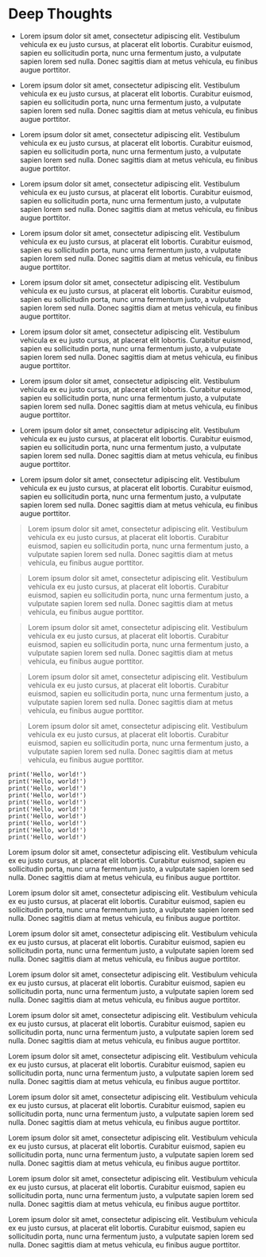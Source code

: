 # Deep Thoughts

- Lorem ipsum dolor sit amet, consectetur adipiscing elit. Vestibulum vehicula ex eu justo cursus, at placerat elit lobortis. Curabitur euismod, sapien eu sollicitudin porta, nunc urna fermentum justo, a vulputate sapien lorem sed nulla. Donec sagittis diam at metus vehicula, eu finibus augue porttitor. 

- Lorem ipsum dolor sit amet, consectetur adipiscing elit. Vestibulum vehicula ex eu justo cursus, at placerat elit lobortis. Curabitur euismod, sapien eu sollicitudin porta, nunc urna fermentum justo, a vulputate sapien lorem sed nulla. Donec sagittis diam at metus vehicula, eu finibus augue porttitor. 

- Lorem ipsum dolor sit amet, consectetur adipiscing elit. Vestibulum vehicula ex eu justo cursus, at placerat elit lobortis. Curabitur euismod, sapien eu sollicitudin porta, nunc urna fermentum justo, a vulputate sapien lorem sed nulla. Donec sagittis diam at metus vehicula, eu finibus augue porttitor. 

- Lorem ipsum dolor sit amet, consectetur adipiscing elit. Vestibulum vehicula ex eu justo cursus, at placerat elit lobortis. Curabitur euismod, sapien eu sollicitudin porta, nunc urna fermentum justo, a vulputate sapien lorem sed nulla. Donec sagittis diam at metus vehicula, eu finibus augue porttitor. 

- Lorem ipsum dolor sit amet, consectetur adipiscing elit. Vestibulum vehicula ex eu justo cursus, at placerat elit lobortis. Curabitur euismod, sapien eu sollicitudin porta, nunc urna fermentum justo, a vulputate sapien lorem sed nulla. Donec sagittis diam at metus vehicula, eu finibus augue porttitor. 

- Lorem ipsum dolor sit amet, consectetur adipiscing elit. Vestibulum vehicula ex eu justo cursus, at placerat elit lobortis. Curabitur euismod, sapien eu sollicitudin porta, nunc urna fermentum justo, a vulputate sapien lorem sed nulla. Donec sagittis diam at metus vehicula, eu finibus augue porttitor. 

- Lorem ipsum dolor sit amet, consectetur adipiscing elit. Vestibulum vehicula ex eu justo cursus, at placerat elit lobortis. Curabitur euismod, sapien eu sollicitudin porta, nunc urna fermentum justo, a vulputate sapien lorem sed nulla. Donec sagittis diam at metus vehicula, eu finibus augue porttitor. 

- Lorem ipsum dolor sit amet, consectetur adipiscing elit. Vestibulum vehicula ex eu justo cursus, at placerat elit lobortis. Curabitur euismod, sapien eu sollicitudin porta, nunc urna fermentum justo, a vulputate sapien lorem sed nulla. Donec sagittis diam at metus vehicula, eu finibus augue porttitor. 

- Lorem ipsum dolor sit amet, consectetur adipiscing elit. Vestibulum vehicula ex eu justo cursus, at placerat elit lobortis. Curabitur euismod, sapien eu sollicitudin porta, nunc urna fermentum justo, a vulputate sapien lorem sed nulla. Donec sagittis diam at metus vehicula, eu finibus augue porttitor. 

- Lorem ipsum dolor sit amet, consectetur adipiscing elit. Vestibulum vehicula ex eu justo cursus, at placerat elit lobortis. Curabitur euismod, sapien eu sollicitudin porta, nunc urna fermentum justo, a vulputate sapien lorem sed nulla. Donec sagittis diam at metus vehicula, eu finibus augue porttitor. 
> Lorem ipsum dolor sit amet, consectetur adipiscing elit. Vestibulum vehicula ex eu justo cursus, at placerat elit lobortis. Curabitur euismod, sapien eu sollicitudin porta, nunc urna fermentum justo, a vulputate sapien lorem sed nulla. Donec sagittis diam at metus vehicula, eu finibus augue porttitor. 

> Lorem ipsum dolor sit amet, consectetur adipiscing elit. Vestibulum vehicula ex eu justo cursus, at placerat elit lobortis. Curabitur euismod, sapien eu sollicitudin porta, nunc urna fermentum justo, a vulputate sapien lorem sed nulla. Donec sagittis diam at metus vehicula, eu finibus augue porttitor. 

> Lorem ipsum dolor sit amet, consectetur adipiscing elit. Vestibulum vehicula ex eu justo cursus, at placerat elit lobortis. Curabitur euismod, sapien eu sollicitudin porta, nunc urna fermentum justo, a vulputate sapien lorem sed nulla. Donec sagittis diam at metus vehicula, eu finibus augue porttitor. 

> Lorem ipsum dolor sit amet, consectetur adipiscing elit. Vestibulum vehicula ex eu justo cursus, at placerat elit lobortis. Curabitur euismod, sapien eu sollicitudin porta, nunc urna fermentum justo, a vulputate sapien lorem sed nulla. Donec sagittis diam at metus vehicula, eu finibus augue porttitor. 

> Lorem ipsum dolor sit amet, consectetur adipiscing elit. Vestibulum vehicula ex eu justo cursus, at placerat elit lobortis. Curabitur euismod, sapien eu sollicitudin porta, nunc urna fermentum justo, a vulputate sapien lorem sed nulla. Donec sagittis diam at metus vehicula, eu finibus augue porttitor. 

```
print('Hello, world!')
print('Hello, world!')
print('Hello, world!')
print('Hello, world!')
print('Hello, world!')
print('Hello, world!')
print('Hello, world!')
print('Hello, world!')
print('Hello, world!')
print('Hello, world!')
```

Lorem ipsum dolor sit amet, consectetur adipiscing elit. Vestibulum vehicula ex eu justo cursus, at placerat elit lobortis. Curabitur euismod, sapien eu sollicitudin porta, nunc urna fermentum justo, a vulputate sapien lorem sed nulla. Donec sagittis diam at metus vehicula, eu finibus augue porttitor. 

Lorem ipsum dolor sit amet, consectetur adipiscing elit. Vestibulum vehicula ex eu justo cursus, at placerat elit lobortis. Curabitur euismod, sapien eu sollicitudin porta, nunc urna fermentum justo, a vulputate sapien lorem sed nulla. Donec sagittis diam at metus vehicula, eu finibus augue porttitor. 

Lorem ipsum dolor sit amet, consectetur adipiscing elit. Vestibulum vehicula ex eu justo cursus, at placerat elit lobortis. Curabitur euismod, sapien eu sollicitudin porta, nunc urna fermentum justo, a vulputate sapien lorem sed nulla. Donec sagittis diam at metus vehicula, eu finibus augue porttitor. 

Lorem ipsum dolor sit amet, consectetur adipiscing elit. Vestibulum vehicula ex eu justo cursus, at placerat elit lobortis. Curabitur euismod, sapien eu sollicitudin porta, nunc urna fermentum justo, a vulputate sapien lorem sed nulla. Donec sagittis diam at metus vehicula, eu finibus augue porttitor. 

Lorem ipsum dolor sit amet, consectetur adipiscing elit. Vestibulum vehicula ex eu justo cursus, at placerat elit lobortis. Curabitur euismod, sapien eu sollicitudin porta, nunc urna fermentum justo, a vulputate sapien lorem sed nulla. Donec sagittis diam at metus vehicula, eu finibus augue porttitor. 

Lorem ipsum dolor sit amet, consectetur adipiscing elit. Vestibulum vehicula ex eu justo cursus, at placerat elit lobortis. Curabitur euismod, sapien eu sollicitudin porta, nunc urna fermentum justo, a vulputate sapien lorem sed nulla. Donec sagittis diam at metus vehicula, eu finibus augue porttitor. 

Lorem ipsum dolor sit amet, consectetur adipiscing elit. Vestibulum vehicula ex eu justo cursus, at placerat elit lobortis. Curabitur euismod, sapien eu sollicitudin porta, nunc urna fermentum justo, a vulputate sapien lorem sed nulla. Donec sagittis diam at metus vehicula, eu finibus augue porttitor. 

Lorem ipsum dolor sit amet, consectetur adipiscing elit. Vestibulum vehicula ex eu justo cursus, at placerat elit lobortis. Curabitur euismod, sapien eu sollicitudin porta, nunc urna fermentum justo, a vulputate sapien lorem sed nulla. Donec sagittis diam at metus vehicula, eu finibus augue porttitor. 

Lorem ipsum dolor sit amet, consectetur adipiscing elit. Vestibulum vehicula ex eu justo cursus, at placerat elit lobortis. Curabitur euismod, sapien eu sollicitudin porta, nunc urna fermentum justo, a vulputate sapien lorem sed nulla. Donec sagittis diam at metus vehicula, eu finibus augue porttitor. 

Lorem ipsum dolor sit amet, consectetur adipiscing elit. Vestibulum vehicula ex eu justo cursus, at placerat elit lobortis. Curabitur euismod, sapien eu sollicitudin porta, nunc urna fermentum justo, a vulputate sapien lorem sed nulla. Donec sagittis diam at metus vehicula, eu finibus augue porttitor. 